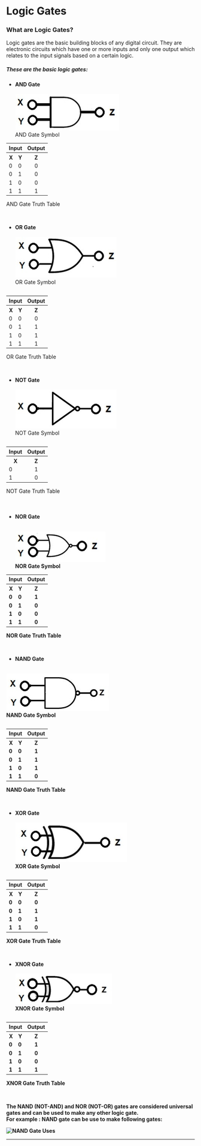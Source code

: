 



# Logic Gates
   <h3>What are Logic Gates?</h3>
   Logic gates are the basic building blocks of any digital circuit. They are electronic circuits which have one or more inputs and only one output which relates to the input signals based on a certain logic.

  ##### These are the basic logic gates:<br>

  * **AND Gate**<br><br>
  [![AND Gate Symbol](/images/and.jpg "AND Gate Symbol")](https://www.electronicshub.org/digital-logic-and-gate/)<br>AND Gate Symbol
 <table  width="158" align="center">
    <tr>
      <th colspan ="2"> Input</th>
      <th> Output</th>
    </tr>
    <tr>
      <th>X</th>
      <th>Y</th>
      <th>Z</th>
    </tr>
    <tr>
      <td>0</td>
      <td>0</td>
      <td align="center">0</td>
    </tr>
    <tr>
      <td>0</td>
      <td>1</td>
      <td align="center">0</td>
    </tr>
    <tr>
      <td>1</td>
      <td>0</td>
      <td align="center">0</td>
    </tr>
    <tr>
      <td>1</td>
      <td>1</td>
      <td align="center">1</td>
    </tr>
  </table>
 <p align = "left">AND Gate Truth Table</p><br>

  * **OR Gate** <br><br>
  [![OR Gate Symbol](/images/or.jpg "OR Gate Symbol")](https://www.electronicshub.org/digital-logic-or-gate/)<br>OR Gate Symbol
 <table align = "left" class="box">
    <tr>
      <th colspan ="2"> Input</th>
      <th> Output</th>
    </tr>
    <tr>
      <th>X</th>
      <th>Y</th>
      <th>Z</th>
    </tr>
    <tr>
      <td>0</td>
      <td>0</td>
      <td align="center">0</td>
    </tr>
    <tr>
      <td>0</td>
      <td>1</td>
      <td align="center">1</td>
    </tr>
    <tr>
      <td>1</td>
      <td>0</td>
      <td align="center">1</td>
    </tr>
    <tr>
      <td>1</td>
      <td>1</td>
      <td align="center">1</td>
    </tr>
  </table>
  <p align = "left">OR Gate Truth Table</p><br>  

  * **NOT Gate** <br><br>
  [![ NOT Gate Symbol](/images/not.jpg "NOT Gate Symbol")](https://www.electronicshub.org/digital-logic-not-gate/)<br> NOT Gate Symbol

 <p align = "left">
  <table align = "left" class="box">
    <tr>
      <th colspan ="1"> Input</th>
      <th> Output</th>
    </tr>
    <tr>
      <th>X</th>
      <!-- <th>Y</th> -->
      <th>Z</th>
    </tr>
    <tr>
      <td align = "left">0</td>
      <!-- <td>0</td> -->
      <td align="center">1</td>
    </tr>
    <tr>
      <td align = "left">1</td>
      <!-- <td>1</td> -->
      <td align="center">0</td>
    </tr>
  </table>
  </p>

  <p align = "left">NOT Gate Truth Table</p><br>

  <h4>  

  * **NOR Gate**<br><br>
 
    <img src= "/images/nor.jpg" alt ="NOR Gate Symbol"> <br> NOR Gate Symbol


 <table class = "box">
    <tr>
      <th colspan ="2"> Input</th>
      <th> Output</th>
    </tr>
    <tr>
      <th>X</th>
      <th>Y</th>
      <th>Z</th>
    </tr>
    <tr>
      <td>0</td>
      <td>0</td>
      <td align="center">1</td>
    </tr>
    <tr>
      <td>0</td>
      <td>1</td>
      <td align="center">0</td>
    </tr>
    <tr>
      <td>1</td>
      <td>0</td>
      <td align="center">0</td>
    </tr>
    <tr>
      <td>1</td>
      <td>1</td>
      <td align="center">0</td>
    </tr>
  </table>
  <p align = "left">NOR Gate Truth Table</p><br>


  * **NAND Gate**<br><br>

  <a href ="https://www.electronicshub.org/universal-gates-nand-gate/"><img src= "/images/nand.jpg" alt ="NAND Gate Symbol"></a><br> NAND Gate Symbol

 <table align = "left" class="box">
    <tr>
      <th colspan ="2"> Input</th>
      <th> Output</th>
    </tr>
    <tr>
      <th>X</th>
      <th>Y</th>
      <th>Z</th>
    </tr>
    <tr>
      <td>0</td>
      <td>0</td>
      <td align="center">1</td>
    </tr>
    <tr>
      <td>0</td>
      <td>1</td>
      <td align="center">1</td>
    </tr>
    <tr>
      <td>1</td>
      <td>0</td>
      <td align="center">1</td>
    </tr>
    <tr>
      <td>1</td>
      <td>1</td>
      <td align="center">0</td>
    </tr>
  </table>
  <p align = "left">NAND Gate Truth Table</p><br>

  * **XOR Gate**<br><br>
  <a href ="https://www.electronicshub.org/universal-gates-nor-gate/"><img src= "/images/xor.jpg" alt ="XOR Gate Symbol"></a><br> XOR Gate Symbol

 <table align = "left" class="box">
    <tr>
      <th colspan ="2"> Input</th>
      <th> Output</th>
    </tr>
    <tr>
      <th>X</th>
      <th>Y</th>
      <th>Z</th>
    </tr>
    <tr>
      <td>0</td>
      <td>0</td>
      <td align="center">0</td>
    </tr>
    <tr>
      <td>0</td>
      <td>1</td>
      <td align="center">1</td>
    </tr>
    <tr>
      <td>1</td>
      <td>0</td>
      <td align="center">1</td>
    </tr>
    <tr>
      <td>1</td>
      <td>1</td>
      <td align="center">0</td>
    </tr>
  </table>
  <p align = "left">XOR Gate Truth Table</p><br>

  * **XNOR Gate**<br><br>
  <a href ="https://www.electronicshub.org/universal-gates-nor-gate/"><img src= "/images/xnor.jpg" alt ="XNOR Gate Symbol"></a><br> XNOR Gate Symbol
 <table align = "left" class="box">
    <tr>
      <th colspan ="2"> Input</th>
      <th> Output</th>
    </tr>
    <tr>
      <th>X</th>
      <th>Y</th>
      <th>Z</th>
    </tr>
    <tr>
      <td>0</td>
      <td>0</td>
      <td align="center">1</td>
    </tr>
    <tr>
      <td>0</td>
      <td>1</td>
      <td align="center">0</td>
    </tr>
    <tr>
      <td>1</td>
      <td>0</td>
      <td align="center">0</td>
    </tr>
    <tr>
      <td>1</td>
      <td>1</td>
      <td align="center">1</td>
    </tr>
  </table>
  <p align = "left">XNOR Gate Truth Table</p><br>

  The NAND (NOT-AND) and NOR (NOT-OR) gates are considered universal gates and can be used to make any other logic gate.<br> For example : NAND gate can be use to make following gates:<br>
 <p align = "left">
  <img src ="/images/nandgateUses.webp" alt ="NAND Gate Uses">
 </p>
 <hr>
 
